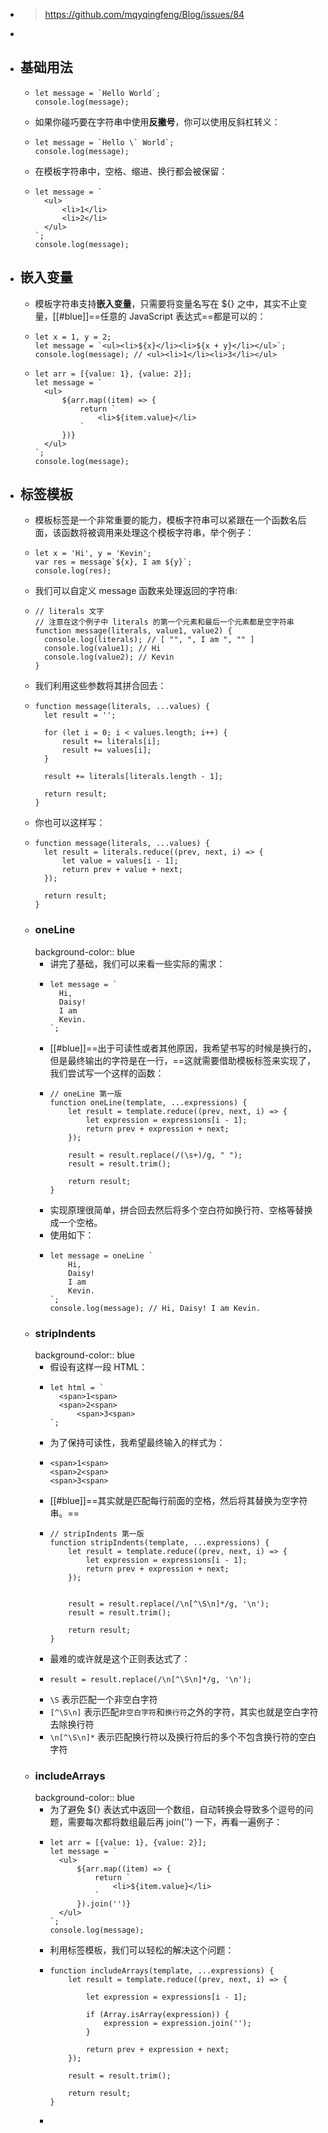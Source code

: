- > https://github.com/mqyqingfeng/Blog/issues/84
-
- ## 基础用法
	- ```
	  let message = `Hello World`;
	  console.log(message);
	  ```
	- 如果你碰巧要在字符串中使用**反撇号**，你可以使用反斜杠转义：
	- ```
	  let message = `Hello \` World`;
	  console.log(message);
	  ```
	- 在模板字符串中，空格、缩进、换行都会被保留：
	- ```
	  let message = `
	  	<ul>
	  		<li>1</li>
	  		<li>2</li>
	  	</ul>
	  `;
	  console.log(message);
	  ```
- ## 嵌入变量
	- 模板字符串支持**嵌入变量**，只需要将变量名写在 ${} 之中，其实不止变量，[[#blue]]==任意的 JavaScript 表达式==都是可以的：
	- ```
	  let x = 1, y = 2;
	  let message = `<ul><li>${x}</li><li>${x + y}</li></ul>`;
	  console.log(message); // <ul><li>1</li><li>3</li></ul>
	  ```
	- ```
	  let arr = [{value: 1}, {value: 2}];
	  let message = `
	  	<ul>
	  		${arr.map((item) => {
	  			return `
	  				<li>${item.value}</li>
	  			`
	  		})}
	  	</ul>
	  `;
	  console.log(message);
	  ```
- ## 标签模板
	- 模板标签是一个非常重要的能力，模板字符串可以紧跟在一个函数名后面，该函数将被调用来处理这个模板字符串，举个例子：
	- ```
	  let x = 'Hi', y = 'Kevin';
	  var res = message`${x}, I am ${y}`;
	  console.log(res);
	  ```
	- 我们可以自定义 message 函数来处理返回的字符串:
	- ```
	  // literals 文字
	  // 注意在这个例子中 literals 的第一个元素和最后一个元素都是空字符串
	  function message(literals, value1, value2) {
	  	console.log(literals); // [ "", ", I am ", "" ]
	  	console.log(value1); // Hi
	  	console.log(value2); // Kevin
	  }
	  ```
	- 我们利用这些参数将其拼合回去：
	- ```
	  function message(literals, ...values) {
	  	let result = '';
	  
	  	for (let i = 0; i < values.length; i++) {
	  		result += literals[i];
	  		result += values[i];
	  	}
	  
	  	result += literals[literals.length - 1];
	  
	  	return result;
	  }
	  ```
	- 你也可以这样写：
	- ```
	  function message(literals, ...values) {
	  	let result = literals.reduce((prev, next, i) => {
	  	    let value = values[i - 1];
	  	    return prev + value + next;
	  	});
	  
	  	return result;
	  }
	  ```
	- ### oneLine
	  background-color:: blue
		- 讲完了基础，我们可以来看一些实际的需求：
		- ```
		  let message = `
		  	Hi,
		  	Daisy!
		  	I am
		  	Kevin.
		  `;
		  ```
		- [[#blue]]==出于可读性或者其他原因，我希望书写的时候是换行的，但是最终输出的字符是在一行，==这就需要借助模板标签来实现了，我们尝试写一个这样的函数：
		- ```
		  // oneLine 第一版
		  function oneLine(template, ...expressions) {
		      let result = template.reduce((prev, next, i) => {
		          let expression = expressions[i - 1];
		          return prev + expression + next;
		      });
		  
		      result = result.replace(/(\s+)/g, " ");
		      result = result.trim();
		  
		      return result;
		  }
		  ```
		- 实现原理很简单，拼合回去然后将多个空白符如换行符、空格等替换成一个空格。
		- 使用如下：
		- ```
		  let message = oneLine `
		      Hi,
		      Daisy!
		      I am
		      Kevin.
		  `;
		  console.log(message); // Hi, Daisy! I am Kevin.
		  ```
	- ### stripIndents
	  background-color:: blue
		- 假设有这样一段 HTML：
		- ```
		  let html = `
		  	<span>1<span>
		  	<span>2<span>
		  		<span>3<span>
		  `;
		  ```
		- 为了保持可读性，我希望最终输入的样式为：
		- ```
		  <span>1<span>
		  <span>2<span>
		  <span>3<span>
		  ```
		- [[#blue]]==其实就是匹配每行前面的空格，然后将其替换为空字符串。==
		- ```
		  // stripIndents 第一版
		  function stripIndents(template, ...expressions) {
		      let result = template.reduce((prev, next, i) => {
		          let expression = expressions[i - 1];
		          return prev + expression + next;
		      });
		  
		  
		      result = result.replace(/\n[^\S\n]*/g, '\n');
		      result = result.trim();
		  
		      return result;
		  }
		  ```
		- 最难的或许就是这个正则表达式了：
		- ```
		  result = result.replace(/\n[^\S\n]*/g, '\n');
		  ```
		- `\S` 表示匹配一个非空白字符
		- `[^\S\n]` 表示匹配`非空白字符`和`换行符`之外的字符，其实也就是空白字符去除换行符
		- `\n[^\S\n]*` 表示匹配换行符以及换行符后的多个不包含换行符的空白字符
	- ### includeArrays
	  background-color:: blue
		- 为了避免 ${} 表达式中返回一个数组，自动转换会导致多个逗号的问题，需要每次都将数组最后再 join('') 一下，再看一遍例子：
		- ```
		  let arr = [{value: 1}, {value: 2}];
		  let message = `
		  	<ul>
		  		${arr.map((item) => {
		  			return `
		  				<li>${item.value}</li>
		  			`
		  		}).join('')}
		  	</ul>
		  `;
		  console.log(message);
		  ```
		- 利用标签模板，我们可以轻松的解决这个问题：
		- ```
		  function includeArrays(template, ...expressions) {
		      let result = template.reduce((prev, next, i) => {
		  
		          let expression = expressions[i - 1];
		  
		          if (Array.isArray(expression)) {
		              expression = expression.join('');
		          }
		  
		          return prev + expression + next;
		      });
		  
		      result = result.trim();
		  
		      return result;
		  }
		  ```
		-